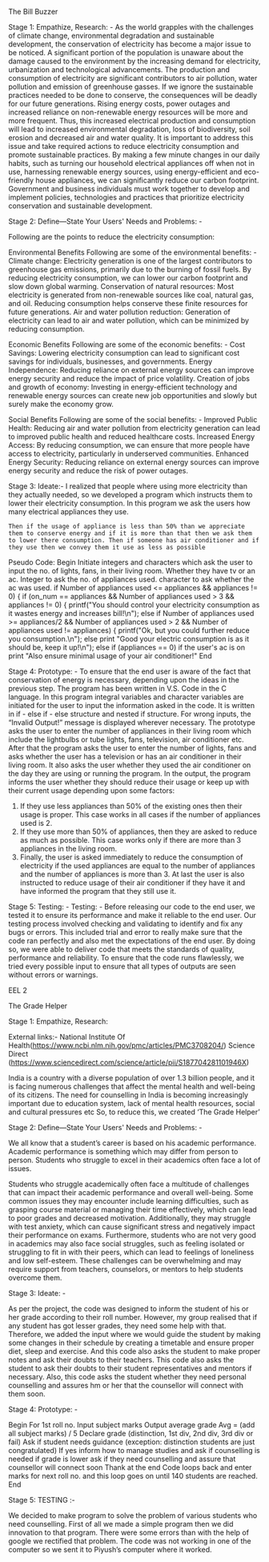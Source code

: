 The Bill Buzzer

Stage 1: Empathize, Research: -
     As the world grapples with the challenges of climate change, environmental degradation and sustainable development, the conservation of electricity has become a major issue to be noticed. A significant portion of the population is unaware about the damage caused to the environment by the increasing demand for electricity, urbanization and technological advancements. The production and consumption of electricity are significant contributors to air pollution, water pollution and emission of greenhouse gasses.
     If we ignore the sustainable practices needed to be done to conserve, the consequences will be deadly for our future generations. Rising energy costs, power outages and increased reliance on non-renewable energy resources will be more and more frequent. Thus, this increased electrical production and consumption will lead to increased environmental degradation, loss of biodiversity, soil erosion and decreased air and water quality.
     It is important to address this issue and take required actions to reduce electricity consumption and promote sustainable practices. By making a few minute changes in our daily habits, such as turning our household electrical appliances off when not in use, harnessing renewable energy sources, using energy-efficient and eco-friendly house appliances, we can significantly reduce our carbon footprint. Government and business individuals must work together to develop and implement policies, technologies and practices that prioritize electricity conservation and sustainable development.

Stage 2: Define—State Your Users' Needs and Problems: -
 
Following are the points to reduce the electricity consumption:
 
Environmental Benefits
Following are some of the environmental benefits: -
      Climate change: Electricity generation is one of the largest contributors to greenhouse gas emissions, primarily due to the burning of fossil fuels. By reducing electricity consumption, we can lower our carbon footprint and slow down global warming.
  Conservation of natural resources: Most electricity is generated from non-renewable sources like coal, natural gas, and oil. Reducing consumption helps conserve these finite resources for future generations.
  Air and water pollution reduction: Generation of electricity can lead to air and water pollution, which can be minimized by reducing consumption.
 
Economic Benefits
Following are some of the economic benefits: -
    Cost Savings: Lowering electricity consumption can lead to significant cost savings for individuals, businesses, and governments.
Energy Independence: Reducing reliance on external energy sources can improve energy security and reduce the impact of price volatility.
Creation of jobs and growth of economy: Investing in energy-efficient technology and renewable energy sources can create new job opportunities and slowly but surely make the economy grow.
 
Social Benefits
Following are some of the social benefits: -
    Improved Public Health: Reducing air and water pollution from electricity generation can lead to improved public health and reduced healthcare costs.
Increased Energy Access: By reducing consumption, we can ensure that more people have access to electricity, particularly in underserved communities.
Enhanced Energy Security: Reducing reliance on external energy sources can improve energy security and reduce the risk of power outages.

Stage 3: Ideate:-
    I realized that people where using more electricity than they actually needed, so we developed a program which instructs them to lower their electricity consumption. In this program we ask the users how many electrical appliances they use.

    Then if the usage of appliance is less than 50% than we appreciate them to conserve energy and if it is more than that then we ask them to lower there consumption. Then if someone has air conditioner and if they use then we convey them it use as less as possible

Pseudo Code:
Begin
  Initiate integers and characters which ask the user to input the no. of lights, fans, in their living room. Whether they have tv or an ac. Integer to ask the no. of appliances used. character to ask whether the ac was used.
 if Number of appliances used <= appliances && appliances != 0) {
        if (on_num == appliances && Number of appliances used > 3 && appliances != 0) {
        printf("You should control your electricity consumption as it wastes energy and increases bill!\n");
    else if Number of appliances used >= appliances/2 && Number of appliances used > 2 && Number of appliances used != appliances) {
        printf("Ok, but you could further reduce you consumption.\n");
    else 
        print "Good your electric consumption is as it should be, keep it up!\n");
    else if (appliances == 0)
    if the user's ac is on
        print "Also ensure minimal usage of your air conditioner!"
 End


Stage 4: Prototype: -
    To ensure that the end user is aware of the fact that conservation of energy is necessary, depending upon the ideas in the previous step.
    The program has been written in V.S. Code in the C language. In this program integral variables and character variables are initiated for the user to input the information asked in the code. It is written in if - else if - else structure and nested if structure. For wrong inputs, the “Invalid Output!” message is displayed wherever necessary.
    The prototype asks the user to enter the number of appliances in their living room which include the lightbulbs or tube lights, fans, television, air conditioner etc. After that the program asks the user to enter the number of lights, fans and asks whether the user has a television or has an air conditioner in their living room. It also asks the user whether they used the air conditioner on the day they are using or running the program. 
    In the output, the program informs the user whether they should reduce their usage or keep up with their current usage depending upon some factors:
1)	If they use less appliances than 50% of the existing ones then their usage is proper. This case works in all cases if the number of appliances used is 2.
2)	If they use more than 50% of appliances, then they are asked to reduce as much as possible. This case works only if there are more than 3 appliances in the living room.
3)	Finally, the user is asked immediately to reduce the consumption of electricity if the used appliances are equal to the number of appliances and the number of appliances is more than 3.
    At last the user is also instructed to reduce usage of their air conditioner if they have it and have informed the program that they still use it.

Stage 5: Testing: -
Testing: -
    Before releasing our code to the end user, we tested it to ensure its performance and make it reliable to the end user.
    Our testing process involved checking and validating to identify and fix any bugs or errors. This included trial and error to really make sure that the code ran perfectly and also met the expectations of the end user. By doing so, we were able to deliver code that meets the standards of quality, performance and reliability. To ensure that the code runs flawlessly, we tried every possible input to ensure that all types of outputs are seen without errors or warnings.





EEL 2


The Grade Helper

Stage 1: Empathize, Research: 


External links:- National Institute Of Health(https://www.ncbi.nlm.nih.gov/pmc/articles/PMC3708204/)  Science Direct
(https://www.sciencedirect.com/science/article/pii/S187704281101946X)
 
India is a country with a diverse population of over 1.3 billion people, and it is facing numerous challenges that affect the mental health and well-being of its citizens.
The need for counselling in India is becoming increasingly important due to education system, lack of mental health resources, social and cultural pressures etc
                     So, to reduce this, we created ‘The Grade Helper’



Stage 2: Define—State Your Users' Needs and Problems: -

 We all know that a student’s career is based on his academic performance. Academic performance is something which may differ from person to person. Students who struggle to excel in their academics often face a lot of issues.

Students who struggle academically often face a multitude of challenges that can impact their academic performance and overall well-being. Some common issues they may encounter include learning difficulties, such as grasping course material or managing their time effectively, which can lead to poor grades and decreased motivation. Additionally, they may struggle with test anxiety, which can cause significant stress and negatively impact their performance on exams. Furthermore, students who are not very good in academics may also face social struggles, such as feeling isolated or struggling to fit in with their peers, which can lead to feelings of loneliness and low self-esteem. These challenges can be overwhelming and may require support from teachers, counselors, or mentors to help students overcome them.


Stage 3: Ideate: - 

As per the project, the code was designed to inform the student of his or her grade according to their roll number. However, my group realised that if any student has got lesser grades, they need some help with that. Therefore, we added the input where we would guide the student by making some changes in their schedule by creating a timetable and ensure proper diet, sleep and exercise. And this code also asks the student to make proper notes and ask their doubts to their teachers. This code also asks the student to ask their doubts to their student representatives and mentors if necessary. Also, this code asks the student whether they need personal counselling and assures hm or her that the counsellor will connect with them soon.


Stage 4: Prototype: - 

Begin
For 1st roll no.
Input subject marks
Output average grade 
Avg = (add all subject marks) / 5
Declare grade (distinction, 1st div, 2nd div, 3rd div or fail)
Ask if student needs guidance (exception: distinction students are just congratulated)
If yes inform how to manage studies and ask if counselling is needed if grade is lower ask if they need counselling and assure that counsellor will connect soon
Thank at the end
Code loops back and enter marks for next roll no. and this loop goes on until 140 students are reached.
End 


Stage 5: TESTING :-

We decided to make program to solve the problem of various students who need counselling.
First of all we made a simple program then we did innovation to that program. There were some errors than with the help of google we rectified that problem.
The code was not working in one of the computer so we sent it to Piyush’s computer where it worked.

